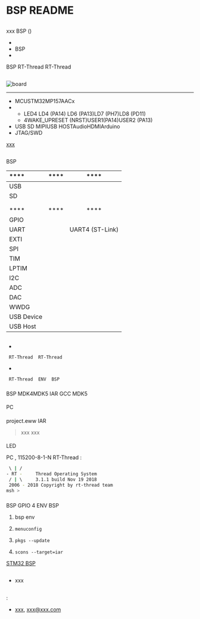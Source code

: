# BSP README 

## 

 xxx  BSP () 



- 
- BSP 
- 

 BSP RT-Thread  RT-Thread 

## 





![board](figures/board.png)

 **** 

- MCUSTM32MP157AACx
- 
  - LED4 LD4 (PA14) LD6 (PA13)LD7 (PH7)LD8 (PD11)
  - 4WAKE_UPRESET (NRST)USER1(PA14)USER2 (PA13)
- USB SD MIPIUSB HOSTAudioHDMIArduino
-  JTAG/SWD

 [xxx](https://xxx)

## 

 BSP 

| **** | **** |     ****     |
| :----------- | :----------: | :--------------: |
| USB    |          |                  |
| SD         |      |                  |
|        |      |                  |
|      |      |                  |
| **** | **** |     ****     |
| GPIO         |          |                  |
| UART         |          | UART4 (ST-Link)  |
| EXTI         |          |                  |
| SPI          |          |                  |
| TIM          |          |                  |
| LPTIM        |          |                  |
| I2C          |          |  |
| ADC          |          |                  |
| DAC          |          |                  |
| WWDG         |          |                  |
| USB Device   |      |                  |
| USB Host     |      |                  |


## 



- 

     RT-Thread  RT-Thread  

- 

     RT-Thread  ENV  BSP 


### 

 BSP  MDK4MDK5  IAR  GCC  MDK5 

#### 

 PC

#### 

 project.eww  IAR 

>  xxx  xxx 

#### 

LED 

  PC , 115200-8-1-N RT-Thread :

```bash
 \ | /
- RT -     Thread Operating System
 / | \     3.1.1 build Nov 19 2018
 2006 - 2018 Copyright by rt-thread team
msh >
```

### 

 BSP  GPIO  4  ENV BSP 

1.  bsp  env 

2. `menuconfig`

3. `pkgs --update`

4. `scons --target=iar` 

 [STM32  BSP ](../docs/STM32BSP.md)

## 

- xxx

## 

:

-  [xxx](https://), <xxx@xxx.com>

